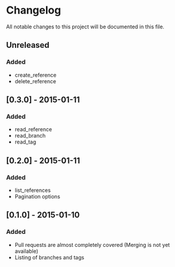# Changelog
All notable changes to this project will be documented in this file.

## Unreleased
### Added
- create_reference
- delete_reference

## [0.3.0] - 2015-01-11
### Added
- read_reference
- read_branch
- read_tag

## [0.2.0] - 2015-01-11
### Added
- list_references
- Pagination options

## [0.1.0] - 2015-01-10
### Added
- Pull requests are almost completely covered (Merging is not yet available)
- Listing of branches and tags
